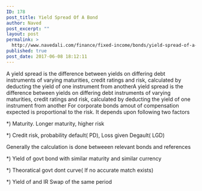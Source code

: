 ```yaml
---
ID: 178
post_title: Yield Spread Of A Bond
author: Naved
post_excerpt: ""
layout: post
permalink: >
  http://www.navedali.com/finance/fixed-income/bonds/yield-spread-of-a-bond
published: true
post_date: 2017-06-08 18:12:11
---
```

A yield spread is the difference between yields on differing debt instruments of varying maturities, credit ratings and risk, calculated by deducting the yield of one instrument from anotherA yield spread is the difference between yields on differing debt instruments of varying maturities, credit ratings and risk, calculated by deducting the yield of one instrument from another For corporate bonds amout of compensation expected is proportional to the risk. It depends upon following two factors

*) Maturity. Longer maturity, higher risk

*) Credit risk, probability default( PD), Loss given Degault( LGD)

Generally the calculation is done betweeen relevant bonds and references

*) Yield of govt bond with similar maturity and similar currency

*) Theoratical govt dont curve( If no accurate match exists)

*) Yield of and IR Swap of the same period